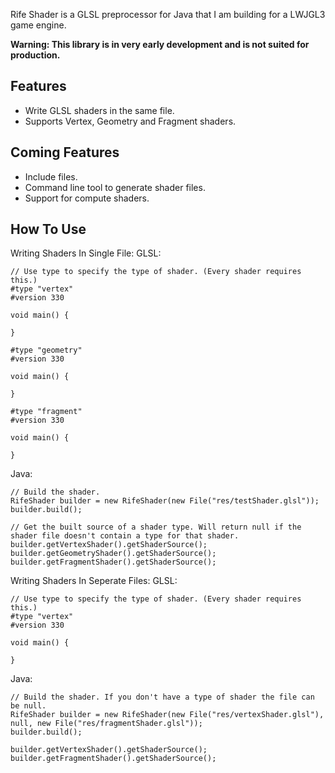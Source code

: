 Rife Shader is a GLSL preprocessor for Java that I am building for a LWJGL3 game engine.

**Warning: This library is in very early development and is not suited for production.**

## Features
- Write GLSL shaders in the same file.
- Supports Vertex, Geometry and Fragment shaders.

## Coming Features
- Include files.
- Command line tool to generate shader files.
- Support for compute shaders.

## How To Use
Writing Shaders In Single File:
GLSL:
```
// Use type to specify the type of shader. (Every shader requires this.)
#type "vertex"
#version 330

void main() {

}

#type "geometry"
#version 330

void main() {

}

#type "fragment"
#version 330

void main() {

}
```

Java:
```
// Build the shader.
RifeShader builder = new RifeShader(new File("res/testShader.glsl"));
builder.build();
	
// Get the built source of a shader type. Will return null if the shader file doesn't contain a type for that shader.
builder.getVertexShader().getShaderSource();
builder.getGeometryShader().getShaderSource();
builder.getFragmentShader().getShaderSource();
```

Writing Shaders In Seperate Files:
GLSL:
```
// Use type to specify the type of shader. (Every shader requires this.)
#type "vertex"
#version 330

void main() {

}
```

Java:
```
// Build the shader. If you don't have a type of shader the file can be null.
RifeShader builder = new RifeShader(new File("res/vertexShader.glsl"), null, new File("res/fragmentShader.glsl"));
builder.build();

builder.getVertexShader().getShaderSource();
builder.getFragmentShader().getShaderSource();
```